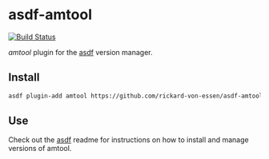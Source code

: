 # asdf-amtool

[![Build Status](https://travis-ci.org/rickard-von-essen/asdf-amtool.svg?branch=master)](https://travis-ci.org/rickard-von-essen/asdf-amtool)

_amtool_ plugin for the [asdf](https://github.com/asdf-vm/asdf) version manager.

## Install

```bash
asdf plugin-add amtool https://github.com/rickard-von-essen/asdf-amtool
```

## Use

Check out the [asdf](https://github.com/asdf-vm/asdf) readme for instructions on how to install and manage versions of amtool.
